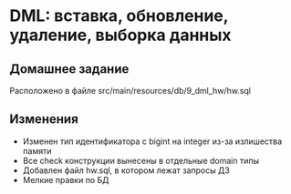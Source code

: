 # DML: вставка, обновление, удаление, выборка данных

## Домашнее задание 
Расположено в файле src/main/resources/db/9_dml_hw/hw.sql

## Изменения
- Изменен тип идентификатора с bigint на integer из-за излишества памяти
- Все check конструкции вынесены в отдельные domain типы
- Добавлен файл hw.sql, в котором лежат запросы ДЗ
- Мелкие правки по БД